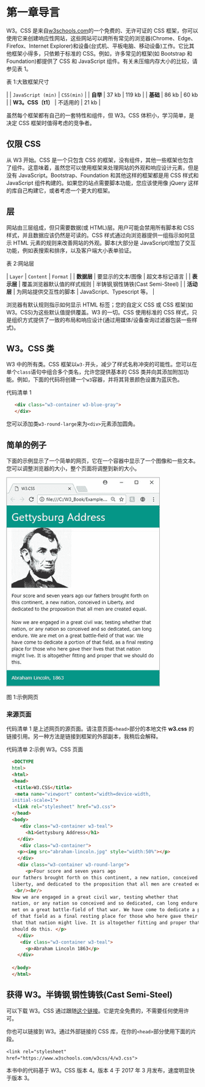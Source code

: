 # 第一章导言

W3。CSS 是来自[w3schools.com](http://www.w3schools.com/)的一个免费的、无许可证的 CSS 框架，你可以使用它来创建响应性网站，这些网站可以跨所有常见的浏览器(Chrome、Edge、Firefox、Internet Explorer)和设备(台式机、平板电脑、移动设备)工作。它比其他框架小得多，只依赖于标准的 CSS。例如，许多常见的框架(如 Bootstrap 和 Foundation)都提供了 CSS 和 JavaScript 组件。有关未压缩内存大小的比较，请参见表 1。

表 1:大致框架尺寸

|  | `JavaScript (min)` | `CSS(min)` |
| **自举** | 37 kb | 119 kb |
| **基础** | 86 kb | 60 kb |
| **W3。CSS〔t1〕** | 不适用的 | 21 kb |

虽然每个框架都有自己的一套特性和组件，但 W3。CSS 体积小，学习简单，是决定 CSS 框架时值得考虑的竞争者。

## 仅限 CSS

从 W3 开始。CSS 是一个只包含 CSS 的框架，没有组件，其他一些框架也包含了组件。这意味着，虽然您可以使用框架来处理网站的外观和响应设计元素，但是没有 JavaScript。Bootstrap、Foundation 和其他这样的框架都是用 CSS 样式和 JavaScript 组件构建的。如果您的站点需要脚本功能，您应该使用像 jQuery 这样的库自己构建它，或者考虑一个更大的框架。

## 层

网站由三层组成，但只需要数据(或 HTML)层。用户可能会禁用所有脚本和 CSS 样式，并且数据应该仍然是可读的。CSS 样式通过向浏览器提供一组指示如何显示 HTML 元素的规则来改善网站的外观。脚本(大部分是 JavaScript)增加了交互功能，例如表搜索和排序，以及客户端大小表单验证。

表 2:网站层

| `Layer` | `Content` | `Format` |
| **数据层** | 要显示的文本/图像 | 超文本标记语言 |
| **表示层** | 覆盖浏览器默认值的样式规则 | 半铸钢ˌ钢性铸铁(Cast Semi-Steel) |
| **活动层** | 为网站提供交互性的脚本 | JavaScript、Typescript 等。 |

浏览器有默认规则指示如何显示 HTML 标签；您的自定义 CSS 或 CSS 框架(如 W3。CSS)为这些默认值提供覆盖。W3 的一切。CSS 使用标准的 CSS 样式，只是组织方式提供了一致的布局和响应设计(通过用媒体/设备查询过滤器包装一些样式)。

## W3。CSS 类

W3 中的所有类。CSS 框架以`w3-`开头，减少了样式名称冲突的可能性。您可以在单个`class`语句中组合多个类名，允许您提供基本的 CSS 类并向其添加附加功能。例如，下面的代码将创建一个`w3`容器，并将其背景颜色设置为蓝灰色。

代码清单 1

```html
   <div class="w3-container w3-blue-gray">
   </div>

```

您可以添加类`w3-round-large`来为`<div>`元素添加圆角。

## 简单的例子

下面的示例显示了一个简单的网页，它在一个容器中显示了一个图像和一些文本。您可以调整浏览器的大小，整个页面将调整到新的大小。

![](img/image001.jpg)

图 1:示例网页

### 来源页面

代码清单 1 是上述网页的源页面。请注意页面`<head>`部分的本地文件 **w3.css** 的链接引用。另一种方法是链接到框架的外部副本，我稍后会解释。

代码清单 2:示例 W3。CSS 页面

```html
  <DOCTYPE
  html>
  <html>
  <head>
   <title>W3.CSS</title>      
   <meta name="viewport" content="width=device-width,
  initial-scale=1">      
   <link rel="stylesheet" href="w3.css">  
  </head> 
  <body>
     <div class="w3-container w3-teal">
       <h1>Gettysburg Address</h1>
    </div> 
     <div class="w3-container">
    <p><img src="abraham-lincoln.jpg" style="width:50%"></p>
    </div> 
    <div class="w3-container w3-round-large">
       <p>Four score and seven years ago
  our fathers brought forth on this continent, a new nation, conceived in
  liberty, and dedicated to the proposition that all men are created equal. 
   <br/><br/>
  Now we are engaged in a great civil war, testing whether that
  nation, or any nation so conceived and so dedicated, can long endure. We are
  met on a great battle-field of that war. We have come to dedicate a portion
  of that field as a final resting place for those who here gave their lives so
  that that nation might live. It is altogether fitting and proper that we
  should do this. </p>
    </div>
     <div class="w3-container w3-teal">
       <p>Abraham Lincoln 1863</p>
    </div> 

  </body> 
  </html>

```

## 获得 W3。半铸钢ˌ钢性铸铁(Cast Semi-Steel)

可以下载 W3。CSS 通过跟随[这个链接](https://www.w3schools.com/w3css/w3css_downloads.asp)。它是完全免费的，不需要任何使用许可。

你也可以链接到 W3。通过外部链接的 CSS 库，在你的`<head>`部分使用下面的片段。

`<link rel="stylesheet" href="https://www.w3schools.com/w3css/4/w3.css">`

本书中的代码基于 W3。CSS 版本 4。版本 4 于 2017 年 3 月发布，速度明显快于版本 3。